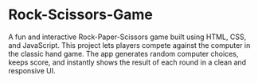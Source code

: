 # Rock-Scissors-Game
A fun and interactive Rock-Paper-Scissors game built using HTML, CSS, and JavaScript. This project lets players compete against the computer in the classic hand game. The app generates random computer choices, keeps score, and instantly shows the result of each round in a clean and responsive UI.
